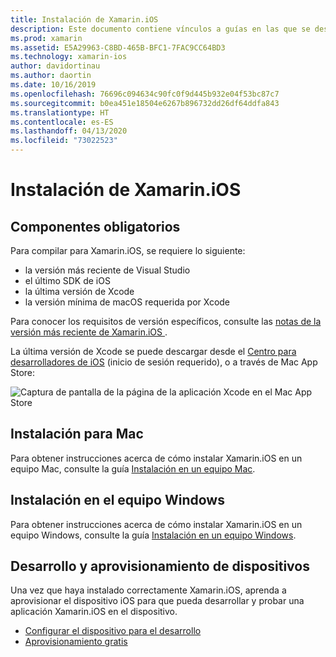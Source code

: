 ```yaml
---
title: Instalación de Xamarin.iOS
description: Este documento contiene vínculos a guías en las que se describe cómo instalar Xamarin.iOS en Mac y Windows y cómo aprovisionar un dispositivo para la realización de pruebas.
ms.prod: xamarin
ms.assetid: E5A29963-C8BD-465B-BFC1-7FAC9CC64BD3
ms.technology: xamarin-ios
author: davidortinau
ms.author: daortin
ms.date: 10/16/2019
ms.openlocfilehash: 76696c094634c90fc0f9d445b932e04f53bc87c7
ms.sourcegitcommit: b0ea451e18504e6267b896732dd26df64ddfa843
ms.translationtype: HT
ms.contentlocale: es-ES
ms.lasthandoff: 04/13/2020
ms.locfileid: "73022523"
---
```

# <a name="xamarinios-installation"></a>Instalación de Xamarin.iOS

## <a name="required-components"></a>Componentes obligatorios

Para compilar para Xamarin.iOS, se requiere lo siguiente:

- la versión más reciente de Visual Studio
- el último SDK de iOS
- la última versión de Xcode
- la versión mínima de macOS requerida por Xcode

Para conocer los requisitos de versión específicos, consulte las [notas de la versión más reciente de Xamarin.iOS ](/xamarin/ios/release-notes/).

La última versión de Xcode se puede descargar desde el [Centro para desarrolladores de iOS](https://developer.apple.com/devcenter/ios/index.action#downloads) (inicio de sesión requerido), o a través de Mac App Store:

![Captura de pantalla de la página de la aplicación Xcode en el Mac App Store](images/xcode.png "Xcode en la tienda de aplicaciones de Mac")

## <a name="mac-installation"></a>Instalación para Mac

Para obtener instrucciones acerca de cómo instalar Xamarin.iOS en un equipo Mac, consulte la guía [Instalación en un equipo Mac](https://docs.microsoft.com/visualstudio/mac/installation).

## <a name="windows-installation"></a>Instalación en el equipo Windows

Para obtener instrucciones acerca de cómo instalar Xamarin.iOS en un equipo Windows, consulte la guía [Instalación en un equipo Windows](~/ios/get-started/installation/windows/index.md).

## <a name="development-and-device-provisioning"></a>Desarrollo y aprovisionamiento de dispositivos

Una vez que haya instalado correctamente Xamarin.iOS, aprenda a aprovisionar el dispositivo iOS para que pueda desarrollar y probar una aplicación Xamarin.iOS en el dispositivo.

- [Configurar el dispositivo para el desarrollo](device-provisioning/index.md)
- [Aprovisionamiento gratis](~/ios/get-started/installation/device-provisioning/free-provisioning.md)
